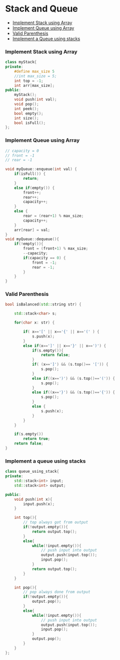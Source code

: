 # Stack and Queue

* [Implement Stack using Array](#implement-stack-using-array)
* [Implement Queue using Array](#implement-queue-using-array)
* [Valid Parenthesis](#valid-parenthesis)
* [Implement a Queue using stacks](#implement-a-queue-using-stacks)


### Implement Stack using Array
```cpp
class myStack{
private:
    #define max_size 5
    //int max_size = 5;
    int top = -1;
    int arr[max_size];
public:
    myStack();
    void push(int val);
    void pop();
    int peek();
    bool empty();
    int size();
    bool isFull();
};
```

### Implement Queue using Array
```cpp
// capacity = 0
// front = -1
// rear = -1

void myQueue::enqueue(int val) {
    if(isFull()) {
        return;
    }
    else if(empty()) {
        front++;
        rear++;
        capacity++;
    }
    else {
        rear = (rear+1) % max_size;
        capacity++;
    }
    arr[rear] = val;
}
void myQueue::dequeue(){
    if(!empty()){
        front = (front+1) % max_size;
        --capacity;
        if(capacity == 0) {
            front = -1;
            rear = -1;
        }
    }
}
```

### Valid Parenthesis
```cpp
bool isBalanced(std::string str) {

    std::stack<char> s;

    for(char x: str) {

        if( x=='[' || x=='{' || x=='(' ) {
            s.push(x);
        }
        else if(x==']' || x=='}' || x==')') {
            if(s.empty()){
                return false;
            }
            if( (x==']') && (s.top()== '[')) {
                s.pop();
            }
            else if((x==')') && (s.top()=='(')) {
                s.pop();
            }
            else if((x=='}') && (s.top()=='{')) {
                s.pop();
            }
            else {
                s.push(x);
            }
        }
    }

    if(s.empty())
        return true;
    return false;
}
```

### Implement a queue using stacks
```cpp
class queue_using_stack{
private:
    std::stack<int> input;
    std::stack<int> output;

public:
    void push(int x){
        input.push(x);
    }

    int top(){
        // top always got from output
        if(!output.empty()){
            return output.top();
        }
        else{
            while(!input.empty()){
                // push input into output
                output.push(input.top());
                input.pop();
            }
            return output.top();
        }
    }

    int pop(){
        // pop always done from output
        if(!output.empty()){
            output.pop();
        }
        else{
            while(!input.empty()){
                // push input into output
                output.push(input.top());
                input.pop();
            }
            output.pop();
        }
    }
};
```
